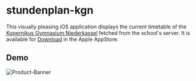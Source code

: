 # stundenplan-kgn

This visually pleasing iOS application displays the current timetable of the [Kopernikus Gymnasium Niederkassel](https://www.kopernikus-gymnasium.de/) fetched from the school's server. It is available for [Download](https://apps.apple.com/de/app/stundenplan-kgn/id1455476944) in the Apple AppStore.

## Demo

![Product-Banner](https://user-images.githubusercontent.com/28830219/145390633-de238f2e-6ae6-46d3-956c-840211f14d8a.png)


